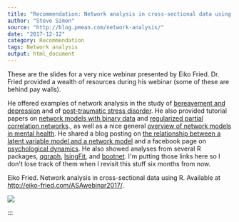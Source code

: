 ```yaml
---
title: "Recommendation: Network analysis in cross-sectional data using R"
author: "Steve Simon"
source: "http://blog.pmean.com/network-analysis/"
date: "2017-12-12"
category: Recommendation
tags: Network analysis
output: html_document
---
```


These are the slides for a very nice webinar presented by Eiko Fried.
Dr. Fried provided a wealth of resources during his webinar (some of
these are behind pay walls).

He offered examples of network analysis in the study of [bereavement and
depression](http://psycnet.apa.org/doiLanding?doi=10.1037%2Fabn0000028)
and of [post-traumatic stress
disorder](https://www.ncbi.nlm.nih.gov/pubmed/27936411). He also
provided tutorial papers on [network models with binary
data](https://www.nature.com/articles/srep05918) and [regularized
partial correlation networks](https://arxiv.org/abs/1607.01367)., as
well as a nice general [overview of network models in mental
health](https://link.springer.com/article/10.1007%2Fs00127-016-1319-z).
He shared a blog posting on [the relationship between a latent variable
model and a network
model](http://psych-networks.com/meaning-model-equivalence-network-models-latent-variables-theoretical-space/)
and a facebook page on [psychological
dynamics](https://www.facebook.com/groups/PsychologicalDynamics/). He
also showed analyses from several R packages,
[qgraph](https://cran.r-project.org/web/packages/qgraph/index.html),
[IsingFit](https://cran.r-project.org/web/packages/IsingFit/index.html),
and
[bootnet](https://cran.r-project.org/web/packages/bootnet/index.html).
I'm putting those links here so I don't lose track of them when I
revisit this stuff six months from now.



<!---More--->

Eiko Fried. Network analysis in cross-sectional data using R. Available
at <http://eiko-fried.com/ASAwebinar2017/>.

![](../../../images/network-analysis01.png)


:::

